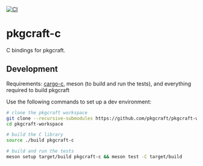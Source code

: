 [![CI](https://github.com/pkgcraft/pkgcraft-c/workflows/CI/badge.svg)](https://github.com/pkgcraft/pkgcraft-c/actions/workflows/ci.yml)

# pkgcraft-c

C bindings for pkgcraft.

## Development

Requirements: [cargo-c](https://crates.io/crates/cargo-c), meson (to build and
run the tests), and everything required to build pkgcraft

Use the following commands to set up a dev environment:

```bash
# clone the pkgcraft workspace
git clone --recursive-submodules https://github.com/pkgcraft/pkgcraft-workspace.git
cd pkgcraft-workspace

# build the C library
source ./build pkgcraft-c

# build and run the tests
meson setup target/build pkgcraft-c && meson test -C target/build
```
